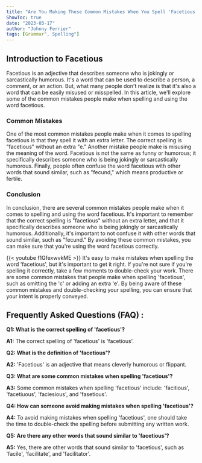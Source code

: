 ```yaml
---
title: "Are You Making These Common Mistakes When You Spell 'Facetious'? Find Out Now!"
ShowToc: true 
date: "2023-03-17"
author: "Johnny Ferrier" 
tags: [Grammar", Spelling"]
---
```

## Introduction to Facetious

Facetious is an adjective that describes someone who is jokingly or sarcastically humorous. It's a word that can be used to describe a person, a comment, or an action. But, what many people don't realize is that it's also a word that can be easily misused or misspelled. In this article, we'll explore some of the common mistakes people make when spelling and using the word facetious. 

### Common Mistakes

One of the most common mistakes people make when it comes to spelling facetious is that they spell it with an extra letter. The correct spelling is "facetious" without an extra "e." Another mistake people make is misusing the meaning of the word. Facetious is not the same as funny or humorous; it specifically describes someone who is being jokingly or sarcastically humorous. Finally, people often confuse the word facetious with other words that sound similar, such as "fecund," which means productive or fertile. 

### Conclusion

In conclusion, there are several common mistakes people make when it comes to spelling and using the word facetious. It's important to remember that the correct spelling is "facetious" without an extra letter, and that it specifically describes someone who is being jokingly or sarcastically humorous. Additionally, it's important to not confuse it with other words that sound similar, such as "fecund." By avoiding these common mistakes, you can make sure that you're using the word facetious correctly.

{{< youtube f1GfexwvkME >}} 
It's easy to make mistakes when spelling the word 'facetious', but it's important to get it right. If you're not sure if you're spelling it correctly, take a few moments to double-check your work. There are some common mistakes that people make when spelling 'facetious', such as omitting the 'c' or adding an extra 'e'. By being aware of these common mistakes and double-checking your spelling, you can ensure that your intent is properly conveyed.

## Frequently Asked Questions (FAQ) :
**Q1: What is the correct spelling of 'facetious'?**

**A1:** The correct spelling of 'facetious' is 'facetious'.

**Q2: What is the definition of 'facetious'?**

**A2:** 'Facetious' is an adjective that means cleverly humorous or flippant.

**Q3: What are some common mistakes when spelling 'facetious'?**

**A3:** Some common mistakes when spelling 'facetious' include: 'facitious', 'facetiuous', 'faciesious', and 'fasetious'.

**Q4: How can someone avoid making mistakes when spelling 'facetious'?**

**A4:** To avoid making mistakes when spelling 'facetious', one should take the time to double-check the spelling before submitting any written work. 

**Q5: Are there any other words that sound similar to 'facetious'?**

**A5:** Yes, there are other words that sound similar to 'facetious', such as 'facile', 'facilitate', and 'facilitator'.





